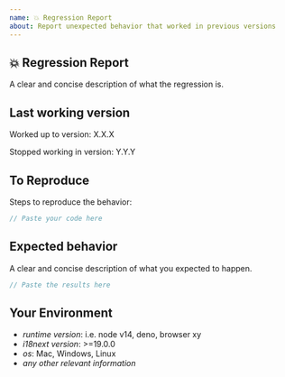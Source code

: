 ```yaml
---
name: 💥 Regression Report
about: Report unexpected behavior that worked in previous versions
---
```


<!--
Before you submit an issue we recommend you visit [docs](https://www.i18next.com/) or [docs](https://react.i18next.com/) or [StackOverflow](https://stackoverflow.com/) or similar and ask any questions you have or mention any problems you've had getting started with i18next.

**Please read this entire template before posting any issue. If you ignore these instructions and post an issue here that does not follow the instructions, your issue might be closed, locked.**
-->

## 💥 Regression Report

A clear and concise description of what the regression is.

## Last working version

Worked up to version: X.X.X

Stopped working in version: Y.Y.Y

## To Reproduce

Steps to reproduce the behavior:

```js
// Paste your code here
```

## Expected behavior

A clear and concise description of what you expected to happen.

```js
// Paste the results here
```

## Your Environment

- *runtime version*: i.e. node v14, deno, browser xy
- *i18next version*: >=19.0.0
- *os*: Mac, Windows, Linux
- *any other relevant information*